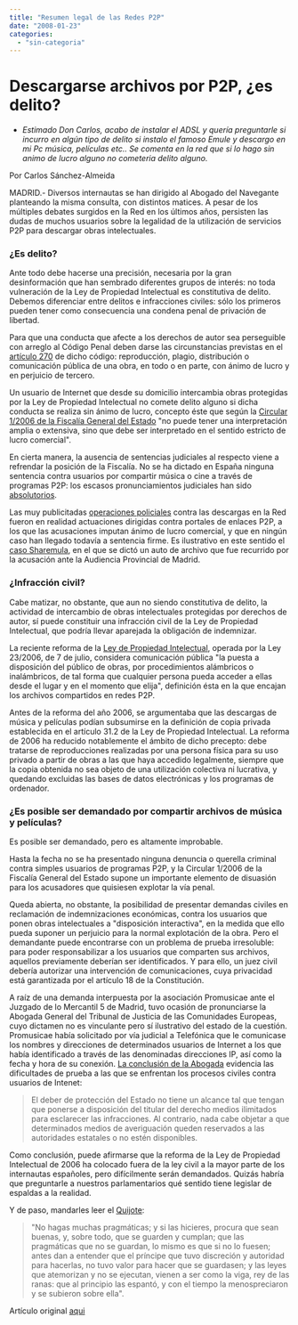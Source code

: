 ```yaml
---
title: "Resumen legal de las Redes P2P"
date: "2008-01-23"
categories: 
  - "sin-categoria"
---
```


# Descargarse archivos por P2P, ¿es delito?

- _Estimado Don Carlos, acabo de instalar el ADSL y quería preguntarle si incurro en algún tipo de delito si instalo el famoso Emule y descargo en mi Pc música, películas etc.. Se comenta en la red que si lo hago sin animo de lucro alguno no cometeria delito alguno._

Por Carlos Sánchez-Almeida

MADRID.- Diversos internautas se han dirigido al Abogado del Navegante planteando la misma consulta, con distintos matices. A pesar de los múltiples debates surgidos en la Red en los últimos años, persisten las dudas de muchos usuarios sobre la legalidad de la utilización de servicios P2P para descargar obras intelectuales.

### ¿Es delito?

Ante todo debe hacerse una precisión, necesaria por la gran desinformación que han sembrado diferentes grupos de interés: no toda vulneración de la Ley de Propiedad Intelectual es constitutiva de delito. Debemos diferenciar entre delitos e infracciones civiles: sólo los primeros pueden tener como consecuencia una condena penal de privación de libertad.

Para que una conducta que afecte a los derechos de autor sea perseguible con arreglo al Código Penal deben darse las circunstancias previstas en el [artículo 270](https://noticias.juridicas.com/base_datos/Penal/lo10-1995.l2t13.html#) de dicho código: reproducción, plagio, distribución o comunicación pública de una obra, en todo o en parte, con ánimo de lucro y en perjuicio de tercero.

Un usuario de Internet que desde su domicilio intercambia obras protegidas por la Ley de Propiedad Intelectual no comete delito alguno si dicha conducta se realiza sin ánimo de lucro, concepto éste que según la [Circular 1/2006 de la Fiscalía General del Estado](https://www.fiscal.es/csblob/CIRCULAR%201-2006.doc?blobcol=urldata&blobheader=application%2Fmsword&blobkey=id&blobtable=MungoBlobs&blobwhere=1109248064092&ssbinary=true) "no puede tener una interpretación amplia o extensiva, sino que debe ser interpretado en el sentido estricto de lucro comercial".

En cierta manera, la ausencia de sentencias judiciales al respecto viene a refrendar la posición de la Fiscalía. No se ha dictado en España ninguna sentencia contra usuarios por compartir música o cine a través de programas P2P: los escasos pronunciamientos judiciales han sido [absolutorios](https://www.elmundo.es/navegante/2006/11/01/tecnologia/1162383709.html).

Las muy publicitadas [operaciones policiales](https://www.elmundo.es/navegante/2007/03/28/tecnologia/1175082918.html) contra las descargas en la Red fueron en realidad actuaciones dirigidas contra portales de enlaces P2P, a los que las acusaciones imputan ánimo de lucro comercial, y que en ningún caso han llegado todavía a sentencia firme. Es ilustrativo en este sentido el [caso Sharemula](https://www.elmundo.es/navegante/2007/10/24/tecnologia/1193226923.html), en el que se dictó un auto de archivo que fue recurrido por la acusación ante la Audiencia Provincial de Madrid.

### ¿Infracción civil?

Cabe matizar, no obstante, que aun no siendo constitutiva de delito, la actividad de intercambio de obras intelectuales protegidas por derechos de autor, sí puede constituir una infracción civil de la Ley de Propiedad Intelectual, que podría llevar aparejada la obligación de indemnizar.

La reciente reforma de la [Ley de Propiedad Intelectual](https://noticias.juridicas.com/base_datos/Admin/rdleg1-1996.html), operada por la Ley 23/2006, de 7 de julio, considera comunicación pública "la puesta a disposición del público de obras, por procedimientos alámbricos o inalámbricos, de tal forma que cualquier persona pueda acceder a ellas desde el lugar y en el momento que elija", definición ésta en la que encajan los archivos compartidos en redes P2P.

Antes de la reforma del año 2006, se argumentaba que las descargas de música y películas podían subsumirse en la definición de copia privada establecida en el artículo 31.2 de la Ley de Propiedad Intelectual. La reforma de 2006 ha reducido notablemente el ámbito de dicho precepto: debe tratarse de reproducciones realizadas por una persona física para su uso privado a partir de obras a las que haya accedido legalmente, siempre que la copia obtenida no sea objeto de una utilización colectiva ni lucrativa, y quedando excluidas las bases de datos electrónicas y los programas de ordenador.

### ¿Es posible ser demandado por compartir archivos de música y películas?

Es posible ser demandado, pero es altamente improbable.

Hasta la fecha no se ha presentado ninguna denuncia o querella criminal contra simples usuarios de programas P2P, y la Circular 1/2006 de la Fiscalía General del Estado supone un importante elemento de disuasión para los acusadores que quisiesen explotar la vía penal.

Queda abierta, no obstante, la posibilidad de presentar demandas civiles en reclamación de indemnizaciones económicas, contra los usuarios que ponen obras intelectuales a "disposición interactiva", en la medida que ello pueda suponer un perjuicio para la normal explotación de la obra. Pero el demandante puede encontrarse con un problema de prueba irresoluble: para poder responsabilizar a los usuarios que comparten sus archivos, aquellos previamente deberían ser identificados. Y para ello, un juez civil debería autorizar una intervención de comunicaciones, cuya privacidad está garantizada por el artículo 18 de la Constitución.

A raíz de una demanda interpuesta por la asociación Promusicae ante el Juzgado de lo Mercantil 5 de Madrid, tuvo ocasión de pronunciarse la Abogada General del Tribunal de Justicia de las Comunidades Europeas, cuyo dictamen no es vinculante pero sí ilustrativo del estado de la cuestión. Promusicae había solicitado por vía judicial a Telefónica que le comunicase los nombres y direcciones de determinados usuarios de Internet a los que había identificado a través de las denominadas direcciones IP, así como la fecha y hora de su conexión. [La conclusión de la Abogada](https://www.elmundo.es/navegante/2007/07/18/tecnologia/1184754676.html) evidencia las dificultades de prueba a las que se enfrentan los procesos civiles contra usuarios de Intenet:

> El deber de protección del Estado no tiene un alcance tal que tengan que ponerse a disposición del titular del derecho medios ilimitados para esclarecer las infracciones. Al contrario, nada cabe objetar a que determinados medios de averiguación queden reservados a las autoridades estatales o no estén disponibles.

Como conclusión, puede afirmarse que la reforma de la Ley de Propiedad Intelectual de 2006 ha colocado fuera de la ley civil a la mayor parte de los internautas españoles, pero difícilmente serán demandados. Quizás habría que preguntarle a nuestros parlamentarios qué sentido tiene legislar de espaldas a la realidad.

Y de paso, mandarles leer el [Quijote](https://books.google.com/books?id=5s4OAAAAYAAJ&pg=RA3-PA391&lpg=RA3-PA391&dq=%22no+hagas+muchas+pragm%C3%A1ticas%22&source=web&ots=W54nJjVzIa&sig=M0BfLsRDAt3AH7Y1mlTaLZiZBWg):

> "No hagas muchas pragmáticas; y si las hicieres, procura que sean buenas, y, sobre todo, que se guarden y cumplan; que las pragmáticas que no se guardan, lo mismo es que si no lo fuesen; antes dan a entender que el príncipe que tuvo discreción y autoridad para hacerlas, no tuvo valor para hacer que se guardasen; y las leyes que atemorizan y no se ejecutan, vienen a ser como la viga, rey de las ranas: que al principio las espantó, y con el tiempo la menospreciaron y se subieron sobre ella".

Artículo original [aqui](https://www.elmundo.es/navegante/2008/01/22/tecnologia/1200993854.html)
